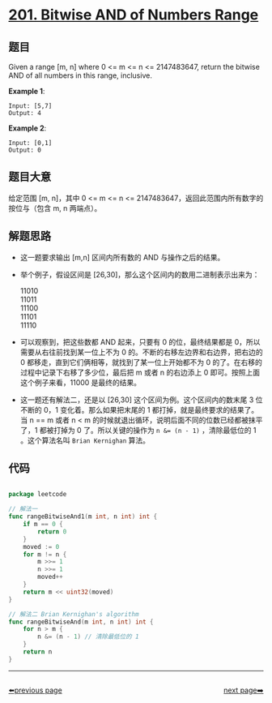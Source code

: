 # [201. Bitwise AND of Numbers Range](https://leetcode.com/problems/bitwise-and-of-numbers-range/)


## 题目

Given a range [m, n] where 0 <= m <= n <= 2147483647, return the bitwise AND of all numbers in this range, inclusive.

**Example 1**:

    Input: [5,7]
    Output: 4

**Example 2**:

    Input: [0,1]
    Output: 0

## 题目大意

给定范围 [m, n]，其中 0 <= m <= n <= 2147483647，返回此范围内所有数字的按位与（包含 m, n 两端点）。


## 解题思路

- 这一题要求输出 [m,n] 区间内所有数的 AND 与操作之后的结果。
- 举个例子，假设区间是 [26,30]，那么这个区间内的数用二进制表示出来为：

    11010  
    11011  
    11100   
    11101   
    11110  

- 可以观察到，把这些数都 AND 起来，只要有 0 的位，最终结果都是 0，所以需要从右往前找到某一位上不为 0 的。不断的右移左边界和右边界，把右边的 0 都移走，直到它们俩相等，就找到了某一位上开始都不为 0 的了。在右移的过程中记录下右移了多少位，最后把 m 或者 n 的右边添上 0 即可。按照上面这个例子来看，11000 是最终的结果。
- 这一题还有解法二，还是以 [26,30] 这个区间为例。这个区间内的数末尾 3 位不断的 0，1 变化着。那么如果把末尾的 1 都打掉，就是最终要求的结果了。当 n == m 或者 n < m 的时候就退出循环，说明后面不同的位数已经都被抹平了，1 都被打掉为 0 了。所以关键的操作为 `n &= (n - 1)` ，清除最低位的 1 。这个算法名叫 `Brian Kernighan` 算法。


## 代码

```go

package leetcode

// 解法一
func rangeBitwiseAnd1(m int, n int) int {
	if m == 0 {
		return 0
	}
	moved := 0
	for m != n {
		m >>= 1
		n >>= 1
		moved++
	}
	return m << uint32(moved)
}

// 解法二 Brian Kernighan's algorithm
func rangeBitwiseAnd(m int, n int) int {
	for n > m {
		n &= (n - 1) // 清除最低位的 1
	}
	return n
}

```



----------------------------------------------
<div style="display: flex;justify-content: space-between;align-items: center;">
<p><a href="https://books.halfrost.com/leetcode/ChapterFour/0200~0299/0200.Number-of-Islands/">⬅️previous page</a></p>
<p><a href="https://books.halfrost.com/leetcode/ChapterFour/0200~0299/0202.Happy-Number/">next page➡️</a></p>
</div>
